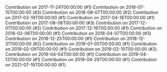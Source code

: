 Contribution on 2017-11-24T00:00:00 (#1)
Contribution on 2018-07-15T00:00:00 (#3)
Contribution on 2018-08-07T00:00:00 (#2)
Contribution on 2017-03-19T00:00:00 (#1)
Contribution on 2017-04-18T00:00:00 (#1)
Contribution on 2017-08-06T00:00:00 (#3)
Contribution on 2017-12-01T00:00:00 (#2)
Contribution on 2017-12-16T00:00:00 (#1)
Contribution on 2018-02-06T00:00:00 (#1)
Contribution on 2018-04-07T00:00:00 (#3)
Contribution on 2018-12-25T00:00:00 (#1)
Contribution on 2018-12-31T00:00:00 (#2)
Contribution on 2019-01-05T00:00:00 (#1)
Contribution on 2019-02-09T00:00:00 (#1)
Contribution on 2019-02-10T00:00:00 (#2)
Contribution on 2019-04-04T00:00:00 (#1)
Contribution on 2019-04-13T00:00:00 (#1)
Contribution on 2019-04-29T00:00:00 (#1)
Contribution on 2021-07-19T00:00:00 (#1)
